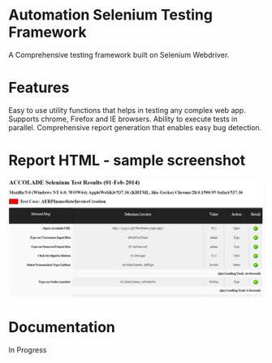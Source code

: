 # Automation Selenium Testing Framework

A Comprehensive testing framework built on Selenium Webdriver.

# Features 

Easy to use utility functions that helps in testing any complex web app.
Supports chrome, Firefox and IE browsers.
Ability to execute tests in parallel.
Comprehensive report generation that enables easy bug detection.

# Report HTML - sample screenshot
![alt text](https://raw.githubusercontent.com/Ajanth/Automation-Selenium-Testing-Framework/master/resources/sample-report.png)

# Documentation
In Progress

